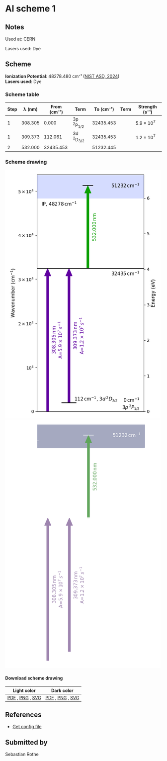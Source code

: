 # Al scheme 1

## Notes

Used at: CERN

Lasers used: Dye





## Scheme

**Ionization Potential**: 48278.480 cm⁻¹ ([NIST ASD, 2024](https://www.nist.gov/pml/atomic-spectra-database))  
**Lasers used**: Dye

### Scheme table

| Step | λ (nm)  | From (cm⁻¹) |              Term              | To (cm⁻¹) | Term |    Strength (s⁻¹)    |
| ---- | ------- | ----------- | ------------------------------ | --------- | ---- | -------------------- |
| 1    | 308.305 | 0.000       | 3p <sup>2</sup>P<sub>1/2</sub> | 32435.453 |      | 5.9 × 10<sup>7</sup> |
| 1    | 309.373 | 112.061     | 3d <sup>2</sup>D<sub>3/2</sub> | 32435.453 |      | 1.2 × 10<sup>7</sup> |
| 2    | 532.000 | 32435.453   |                                | 51232.445 |      |                      |


### Scheme drawing

![al scheme, light mode](al-001/al-001-light.png#only-light)
![al scheme, dark mode](al-001/al-001-dark-web.png#only-dark)

#### Download scheme drawing

|                                            Light color                                            |                                           Dark color                                           |
| ------------------------------------------------------------------------------------------------- | ---------------------------------------------------------------------------------------------- |
| [PDF](al-001/al-001-light.pdf) , [PNG](al-001/al-001-light.png) , [SVG](al-001/al-001-light.svg)  | [PDF](al-001/al-001-dark.pdf) , [PNG](al-001/al-001-dark.png) , [SVG](al-001/al-001-dark.svg)  |


## References

  - [Get config file](https://github.com/RIMS-Code/rims-code.github.io/blob/main/db/al-001.json)



## Submitted by

Sebastian Rothe

